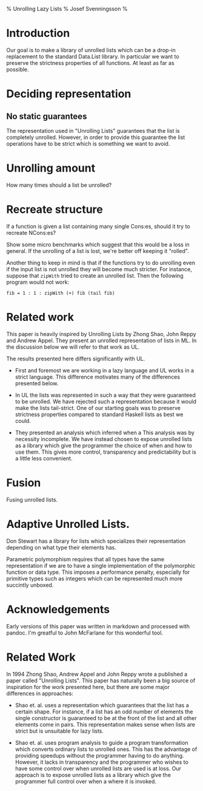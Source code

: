 % Unrolling Lazy Lists
% Josef Svenningsson
%


# Introduction

Our goal is to make a library of unrolled lists which can be a drop-in 
replacement to the standard Data.List library. In particular we want to
preserve the strictness properties of all functions. At least as far as
possible.

# Deciding representation

## No static guarantees

The representation used in "Unrolling Lists" guarantees that the list
is completely unrolled. However, in order to provide this guarantee
the list operations have to be strict which is something we want to
avoid.

# Unrolling amount

How many times should a list be unrolled?

# Recreate structure

If a function is given a list containing many single Cons:es, should
it try to recreate NCons:es?

Show some micro benchmarks which suggest that this would be a loss in
general. If the unrolling of a list is lost, we're better off keeping it
"rolled".

Another thing to keep in mind is that if the functions try to do unrolling
even if the input list is not unrolled they will become much stricter.
For instance, suppose that `zipWith` tried to create an unrolled list. Then
the following program would not work:
~~~~
fib = 1 : 1 : zipWith (+) fib (tail fib)
~~~~

# Related work

This paper is heavily inspired by Unrolling Lists by Zhong Shao, John
Reppy and Andrew Appel. They present an unrolled representation of lists
in ML. In the discussion below we will refer to that work as UL.

The results presented here differs significantly with UL.

+ First and foremost we are working in a lazy language and UL works in
  a strict language. This difference motivates many of the differences
  presented below.  

+ In UL the lists was represented in such a way that they were
  guaranteed to be unrolled. We have rejected such a representation
  because it would make the lists tail-strict. One of our starting
  goals was to preserve strictness properties compared to standard
  Haskell lists as best we could.

+ They presented an analysis which inferred when a This analysis was
  by necessity incomplete. We have instead chosen to expose unrolled
  lists as a library which give the programmer the choice of when and
  how to use them. This gives more control, transparency and
  predictability but is a little less convenient.


# Fusion

Fusing unrolled lists.

# Adaptive Unrolled Lists.

Don Stewart has a library for lists which specializes their
representation depending on what type their elements has. 

Parametric polymorphism requires that all types have the same
representation if we are to have a single implementation of the
polymorphic function or data type. This imposes a performance penalty,
especially for primitive types such as integers which can be
represented much more succintly unboxed.

# Acknowledgements

Early versions of this paper was written in markdown and processed
with pandoc. I'm greatful to John McFarlane for this wonderful tool.

# Related Work

In 1994 Zhong Shao, Andrew Appel and John Reppy wrote a published a
paper called "Unrolling Lists". This paper has naturally been a big
source of inspiration for the work presented here, but there are some
major differences in approaches:

* Shao et. al. uses a representation which guarantees that the list
  has a certain shape. For instance, if a list has an odd number of
  elements the single constructor is guaranteed to be at the front of
  the list and all other elements come in pairs. This representation
  makes sense when lists are strict but is unsuitable for lazy lists.

* Shao et. al. uses program analysis to guide a program transformation
  which converts ordinary lists to unrolled ones. This has the
  advantage of providing speedups without the programmer having to do
  anything. However, it lacks in transparency and the programmer who
  wishes to have some control over when unrolled lists are used is at
  loss. Our approach is to expose unrolled lists as a library which
  give the programmer full control over when a where it is
  invoked.
